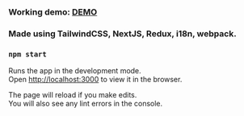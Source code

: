 ### Working demo: [DEMO](https://cv-maker.dev/)

### Made using TailwindCSS, NextJS, Redux, i18n, webpack.
### `npm start`

Runs the app in the development mode.\
Open [http://localhost:3000](http://localhost:3000) to view it in the browser.

The page will reload if you make edits.\
You will also see any lint errors in the console.
